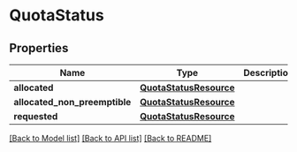 # QuotaStatus

## Properties
Name | Type | Description | Notes
------------ | ------------- | ------------- | -------------
**allocated** | [**QuotaStatusResource**](QuotaStatusResource.md) |  | [optional] 
**allocated_non_preemptible** | [**QuotaStatusResource**](QuotaStatusResource.md) |  | [optional] 
**requested** | [**QuotaStatusResource**](QuotaStatusResource.md) |  | [optional] 

[[Back to Model list]](../README.md#documentation-for-models) [[Back to API list]](../README.md#documentation-for-api-endpoints) [[Back to README]](../README.md)

